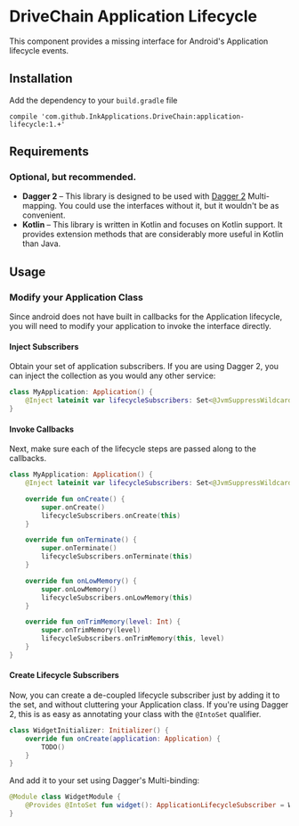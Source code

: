 DriveChain Application Lifecycle
================================

This component provides a missing interface for Android's Application lifecycle events.

Installation
------------

Add the dependency to your `build.gradle` file

    compile 'com.github.InkApplications.DriveChain:application-lifecycle:1.+'

Requirements
------------

### Optional, but recommended.
 - **Dagger 2** – This library is designed to be used with [Dagger 2] Multi-mapping. You could use
   the interfaces without it, but it wouldn't be as convenient.
 - **Kotlin** – This library is written in Kotlin and focuses on Kotlin support. It provides
   extension methods that are considerably more useful in Kotlin than Java.

[Dagger 2]: https://google.github.io/dagger/

Usage
-----

### Modify your Application Class

Since android does not have built in callbacks for the Application lifecycle, you will need to
modify your application to invoke the interface directly.

#### Inject Subscribers

Obtain your set of application subscribers. If you are using Dagger 2, you can inject the collection
as you would any other service:

```kotlin
class MyApplication: Application() {
    @Inject lateinit var lifecycleSubscribers: Set<@JvmSuppressWildcards ApplicationLifecycleSubscriber>
}
```

#### Invoke Callbacks

Next, make sure each of the lifecycle steps are passed along to the callbacks.

```kotlin
class MyApplication: Application() {
    @Inject lateinit var lifecycleSubscribers: Set<@JvmSuppressWildcards ApplicationLifecycleSubscriber>

    override fun onCreate() {
        super.onCreate()
        lifecycleSubscribers.onCreate(this)
    }

    override fun onTerminate() {
        super.onTerminate()
        lifecycleSubscribers.onTerminate(this)
    }

    override fun onLowMemory() {
        super.onLowMemory()
        lifecycleSubscribers.onLowMemory(this)
    }

    override fun onTrimMemory(level: Int) {
        super.onTrimMemory(level)
        lifecycleSubscribers.onTrimMemory(this, level)
    }
}
```

#### Create Lifecycle Subscribers

Now, you can create a de-coupled lifecycle subscriber just by adding it to the set, and without
cluttering your Application class. If you're using Dagger 2, this is as easy as annotating your
class with the `@IntoSet` qualifier.

```kotlin
class WidgetInitializer: Initializer() {
    override fun onCreate(application: Application) {
        TODO()
    }
}
```

And add it to your set using Dagger's Multi-binding:

```kotlin
@Module class WidgetModule {
    @Provides @IntoSet fun widget(): ApplicationLifecycleSubscriber = WidgetInitializer()
}
```